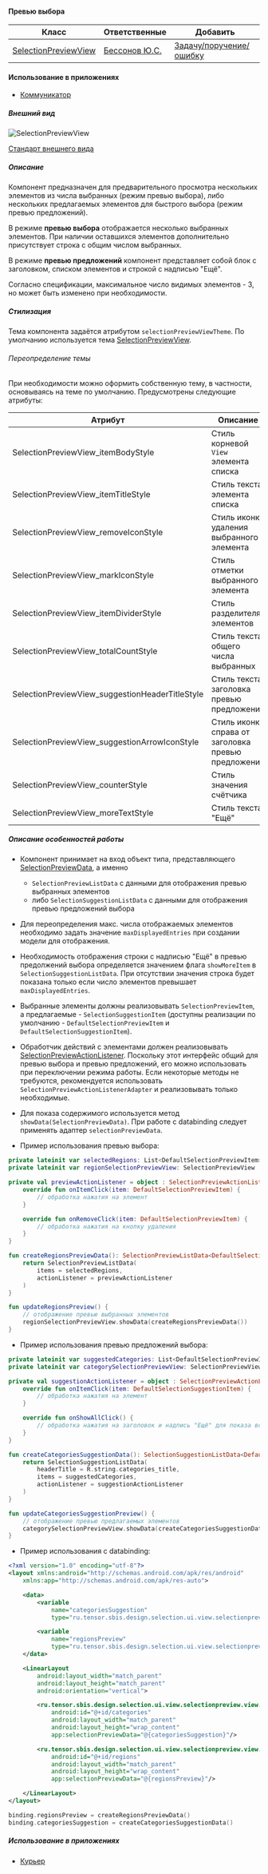 #### Превью выбора

|Класс|Ответственные|Добавить|
|-----|-------------|--------|
|[SelectionPreviewView](src/main/java/ru/tensor/sbis/design/selection/ui/view/selectionpreview/view/SelectionPreviewView.kt)|[Бессонов Ю.С.](https://online.sbis.ru/person/0744ffc8-075a-40e7-a1bd-5d6fff8655f2)|[Задачу/поручение/ошибку](https://online.sbis.ru/area/d5cff451-8688-4af0-970a-8127570b0308)|

#### Использование в приложениях
- [Коммуникатор](https://git.sbis.ru/mobileworkspace/apps/droid/communicator)

##### Внешний вид
![SelectionPreviewView](/doc_resources/img/selection-preview.png)

[Стандарт внешнего вида](http://axure.tensor.ru/MobileAPP/#g=1&p=выбор_региона&c=1)

##### Описание
Компонент предназначен для предварительного просмотра нескольких элементов из числа выбранных (режим превью выбора), либо нескольких предлагаемых элементов для быстрого выбора (режим превью предложений).

В режиме **превью выбора** отображается несколько выбранных элементов. При наличии оставшихся элементов дополнительно присутствует строка с общим числом выбранных.

В режиме **превью предложений** компонент представляет собой блок с заголовком, списком элементов и строкой с надписью "Ещё".

Согласно спецификации, максимальное число видимых элементов - 3, но может быть изменено при необходимости.

##### Стилизация
Тема компонента задаётся атрибутом `selectionPreviewViewTheme`. По умолчанию используется тема [SelectionPreviewView](src/main/res/values/theme_preview.xml).

###### Переопределение темы
При необходимости можно оформить собственную тему, в частности, основываясь на теме по умолчанию. Предусмотрены следующие атрибуты:

|Атрибут|Описание|
|-------|--------|
|SelectionPreviewView_itemBodyStyle|Стиль корневой `View` элемента списка|
|SelectionPreviewView_itemTitleStyle|Стиль текста элемента списка|
|SelectionPreviewView_removeIconStyle|Стиль иконки удаления выбранного элемента|
|SelectionPreviewView_markIconStyle|Стиль отметки выбранного элемента|
|SelectionPreviewView_itemDividerStyle|Стиль разделителя элементов|
|SelectionPreviewView_totalCountStyle|Стиль текста общего числа выбранных|
|SelectionPreviewView_suggestionHeaderTitleStyle|Стиль текста заголовка превью предложений|
|SelectionPreviewView_suggestionArrowIconStyle|Стиль иконки справа от заголовка превью предложений|
|SelectionPreviewView_counterStyle|Стиль значения счётчика|
|SelectionPreviewView_moreTextStyle|Стиль текста "Ещё"|

##### Описание особенностей работы
- Компонент принимает на вход объект типа, представляющего [SelectionPreviewData](src/main/java/ru/tensor/sbis/design/selection/ui/view/selectionpreview/model/SelectionPreviewData.kt), а именно
    - `SelectionPreviewListData` с данными для отображения превью выбранных элементов
    - либо `SelectionSuggestionListData` с данными для отображения превью предложений выбора
- Для переопределения макс. числа отображаемых элементов необходимо задать значение `maxDisplayedEntries` при создании модели для отображения.  
- Необходимость отображения строки с надписью "Ещё" в превью предолжений выбора определяется значением флага `showMoreItem` в `SelectionSuggestionListData`. При отсутствии значения строка будет показана только если число элементов превышает `maxDisplayedEntries`.  
- Выбранные элементы должны реализовывать `SelectionPreviewItem`, а предлагаемые - `SelectionSuggestionItem` (доступны реализации по умолчанию - `DefaultSelectionPreviewItem` и `DefaultSelectionSuggestionItem`).
- Обработчик действий с элементами должен реализовывать [SelectionPreviewActionListener](src/main/java/ru/tensor/sbis/design/selection/ui/view/selectionpreview/listener/SelectionPreviewActionListener.kt). Поскольку этот интерфейс общий для превью выбора и превью предложений, его можно использовать при переключении режима работы. Если некоторые методы не требуются, рекомендуется использовать `SelectionPreviewActionListenerAdapter` и реализовывать только необходимые.
- Для показа содержимого используется метод `showData(SelectionPreviewData)`. При работе с databinding следует применять адаптер `selectionPreviewData`.

- Пример использования превью выбора:
```kotlin
private lateinit var selectedRegions: List<DefaultSelectionPreviewItem>
private lateinit var regionSelectionPreviewView: SelectionPreviewView

private val previewActionListener = object : SelectionPreviewActionListenerAdapter<DefaultSelectionPreviewItem>() {
    override fun onItemClick(item: DefaultSelectionPreviewItem) {
        // обработка нажатия на элемент
    }

    override fun onRemoveClick(item: DefaultSelectionPreviewItem) {
        // обработка нажатия на кнопку удаления
    }
}

fun createRegionsPreviewData(): SelectionPreviewListData<DefaultSelectionPreviewItem> {
    return SelectionPreviewListData(
        items = selectedRegions,
        actionListener = previewActionListener
    )
}

fun updateRegionsPreview() {
    // отображение превью выбранных элементов
    regionSelectionPreviewView.showData(createRegionsPreviewData())
}
```

- Пример использования превью предложений выбора:
```kotlin
private lateinit var suggestedCategories: List<DefaultSelectionPreviewItem>
private lateinit var categorySelectionPreviewView: SelectionPreviewView

private val suggestionActionListener = object : SelectionPreviewActionListenerAdapter<DefaultSelectionSuggestionItem>() {
    override fun onItemClick(item: DefaultSelectionSuggestionItem) {
        // обработка нажатия на элемент
    }

    override fun onShowAllClick() {
        // обработка нажатия на заголовок и надпись "Ещё" для показа всех доступных элементов
    }
}

fun createCategoriesSuggestionData(): SelectionSuggestionListData<DefaultSelectionSuggestionItem> {
    return SelectionSuggestionListData(
        headerTitle = R.string.categories_title,
        items = suggestedCategories,
        actionListener = suggestionActionListener
    )
}

fun updateCategoriesSuggestionPreview() {
    // отображение превью предлагаемых элементов
    categorySelectionPreviewView.showData(createCategoriesSuggestionData())
}
```

- Пример использования с databinding:
```xml
<?xml version="1.0" encoding="utf-8"?>
<layout xmlns:android="http://schemas.android.com/apk/res/android"
    xmlns:app="http://schemas.android.com/apk/res-auto">

    <data>
        <variable
            name="categoriesSuggestion"
            type="ru.tensor.sbis.design.selection.ui.view.selectionpreview.model.SelectionPreviewData"/>

        <variable
            name="regionsPreview"
            type="ru.tensor.sbis.design.selection.ui.view.selectionpreview.model.SelectionPreviewData"/>
    </data>

    <LinearLayout
        android:layout_width="match_parent"
        android:layout_height="match_parent"
        android:orientation="vertical">

        <ru.tensor.sbis.design.selection.ui.view.selectionpreview.view.SelectionPreviewView
            android:id="@+id/categories"
            android:layout_width="match_parent"
            android:layout_height="wrap_content"
            app:selectionPreviewData="@{categoriesSuggestion}"/>

        <ru.tensor.sbis.design.selection.ui.view.selectionpreview.view.SelectionPreviewView
            android:id="@+id/regions"
            android:layout_width="match_parent"
            android:layout_height="wrap_content"
            app:selectionPreviewData="@{regionsPreview}"/>

    </LinearLayout>
</layout>
```
```kotlin
binding.regionsPreview = createRegionsPreviewData()
binding.categoriesSuggestion = createCategoriesSuggestionData()
```

##### Использование в приложениях
- [Курьер](https://git.sbis.ru/mobileworkspace/apps/droid/courier)
